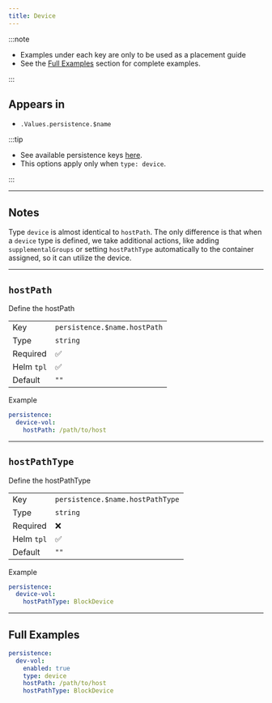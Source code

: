 ```yaml
---
title: Device
---
```


:::note

- Examples under each key are only to be used as a placement guide
- See the [Full Examples](#full-examples) section for complete examples.

:::

## Appears in

- `.Values.persistence.$name`

:::tip

- See available persistence keys [here](/general/common/).
- This options apply only when `type: device`.

:::

---

## Notes

Type `device` is almost identical to `hostPath`. The only difference is that when a `device` type is defined,
we take additional actions, like adding `supplementalGroups` or setting `hostPathType` automatically
to the container assigned, so it can utilize the device.

---

## `hostPath`

Define the hostPath

|            |                              |
| ---------- | ---------------------------- |
| Key        | `persistence.$name.hostPath` |
| Type       | `string`                     |
| Required   | ✅                           |
| Helm `tpl` | ✅                           |
| Default    | `""`                         |

Example

```yaml
persistence:
  device-vol:
    hostPath: /path/to/host
```

---

## `hostPathType`

Define the hostPathType

|            |                                  |
| ---------- | -------------------------------- |
| Key        | `persistence.$name.hostPathType` |
| Type       | `string`                         |
| Required   | ❌                               |
| Helm `tpl` | ✅                               |
| Default    | `""`                             |

Example

```yaml
persistence:
  device-vol:
    hostPathType: BlockDevice
```

---

## Full Examples

```yaml
persistence:
  dev-vol:
    enabled: true
    type: device
    hostPath: /path/to/host
    hostPathType: BlockDevice
```
